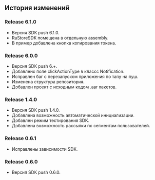 ## История изменений

### Release 6.1.0
- Версия SDK push 6.1.0.
- RuStoreSDK помещена в отдельную assembly.
- В пример добавлена кнопка копирования токена.


### Release 6.0.0
- Версия SDK push 6.+.
- Добавлено поле clickActionType в классс Notification.
- Исправлен баг с перезапуском приложения по тапу на пуш.
- Изменена структура репозитория.
- Добавлен проект с исходным кодом .aar пакетов.


### Release 1.4.0
- Версия SDK push 1.4.0.
- Добавлена возможность автоматической инициализации.
- Добавлен режим тестирования SDK.
- Добавлена возможность рассылки по сегментам пользователей.


### Release 0.6.1
- Исправлены зависимости SDK.


### Release 0.6.0
- Версия SDK push 0.6.0.
